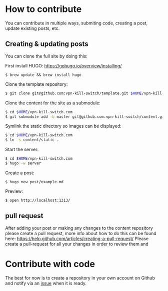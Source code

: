 # How to contribute

You can contribute in multiple ways, submiting code, creating a post, update
existing posts, etc.

## Creating & updating posts

You can clone the full site by doing this:

First install HUGO: https://gohugo.io/overview/installing/

    $ brew update && brew install hugo

Clone the template repository:

```sh
$ git clone git@github.com:vpn-kill-switch/template.git $HOME/vpn-kill-switch.com
```

Clone the content for the site as a submodule:

```sh
$ cd $HOME/vpn-kill-switch.com
$ git submodule add -b master git@github.com:vpn-kill-switch/content.git content
```

Symlink the static directory so images can be displayed:

```sh
$ cd $HOME/vpn-kill-switch.com
$ ln -s content/static .
```

Start the server:

```sh
$ cd $HOME/vpn-kill-switch.com
$ hugo -w server
```

Create a post:

    $ hugo new post/example.md

Preview:

```sh
$ open http://localhost:1313/
```


## pull request

After adding your post or making any changes to the content repository please
create a pull request, more info about how to do this can be found here:
https://help.github.com/articles/creating-a-pull-request/ Please create a
pull-request for all your changes in order to review them and

# Contribute with code

The best for now is to create a repository in
your own account on Github and notify via an
[issue](https://github.com/vpn-kill-switch/vpn-kill-switch.github.io/issues)
when it is ready.
